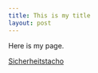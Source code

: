 ```yaml
---
title: This is my title
layout: post
---
```


Here is my page.

[Sicherheitstacho](http://www.sicherheitstacho.eu)


